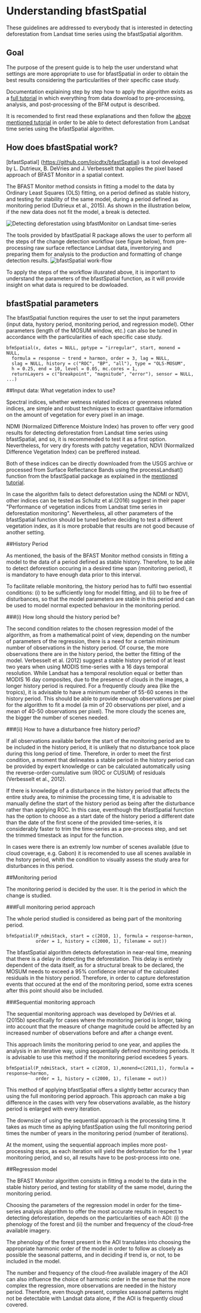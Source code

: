 # Understanding bfastSpatial

These guidelines are addressed to everybody that is interested in detecting deforestation from Landsat time series using the bfastSpatial algorithm.

## Goal

The purpose of the present guide is to help the user understand what settings are more appropriate to use for bfastSpatial in order to obtain the best results considering the particularities of their specific case study.

Documentation explaining step by step how to apply the algorithm exists as a [full tutorial](http://www.loicdutrieux.net/bfastSpatial/) in which everything from data download to pre-processing, analysis, and post-processing of the BFM output is described.

It is recomended to first read these explanations and then follow the [above mentioned tutorial](http://www.loicdutrieux.net/bfastSpatial/) in order to be able to detect deforestation from Landsat time series using the bfastSpatial algorithm.

## How does bfastSpatial work?
[bfastSpatial] (https://github.com/loicdtx/bfastSpatial) is a tool developed by L. Dutrieux, B. DeVries and J. Verbesselt that applies the pixel based approach of BFAST Monitor in a spatial context.

The BFAST Monitor method consists in fitting a model to the data by Ordinary Least Squares (OLS) fitting, on a period defined as stable history, and testing for stability of the same model, during a period defined as monitoring period (Dutrieux et al., 2015). As shown in the illustration below, if the new data does not fit the model, a break is detected.

![Detecting deforestation using bfastMonitor on Landsat time-series](https://github.com/rosca002/Testing_BFAST_settings/blob/master/amedium.gif)

The tools provided by bfastSpatial R package allows the user to perform all the steps of the change detection workflow (see figure below), from pre-processing raw surface reflectance Landsat data, inventorying and preparing them for analysis to the production and formatting of change detection results. 
![bfastSpatial work-flow](https://github.com/rosca002/Testing_BFAST_settings/blob/master/BfastSpatial3.PNG)

To apply the steps of the workflow illusrated above, it is important to understand the parameters of the bfastSpatial function, as it will provide insight on what data is required to be dowloaded.  

## bfastSpatial parameters
The bfastSpatial function requires the user to set the input parameters (input data, hystory period, monitoring period, and regression model). Other parameters (length of the MOSUM window, etc.) can also be tuned in accordance with the particularities of each specific case study.

```{r, eval=FALSE}
bfmSpatial(x, dates = NULL, pptype = "irregular", start, monend = NULL,
  formula = response ~ trend + harmon, order = 3, lag = NULL,
  slag = NULL, history = c("ROC", "BP", "all"), type = "OLS-MOSUM",
  h = 0.25, end = 10, level = 0.05, mc.cores = 1,
  returnLayers = c("breakpoint", "magnitude", "error"), sensor = NULL, ...)                                       
```

##Input data: What vegetation index to use?

Spectral indices, whether wetness related indices or greenness related indices, are simple and robust techniques to extract quantitaive information on the amount of vegetation for every pixel in an image.

NDMI (Normalized Difference Moisture Index) has proven to offer very good results for detecting deforestation from Landsat time series using bfastSpatial, and so, it is recommended to test it as a first option. Nevertheless, for very dry forests with patchy vegetation, NDVI (Normalized Difference Vegetation Index) can be preffered instead.

Both of these indices can be directly downloaded from the USGS archive or processed from Surface Reflectance Bands using the processLandsat() function from the bfastSpatial package as explained in the [mentioned tutorial](http://www.loicdutrieux.net/bfastSpatial/#Data_pre_processing).

In case the algorithm fails to detect deforestation using the NDMI or NDVI, other indices can be tested as Schultz et al.(2016) suggest in their paper "Performance of vegetation indices from Landsat time series in deforestation monitoring". Nevertheless, all other parameters of the bfastSpatial function should be tuned before deciding to test a different vegetation index, as it is more probable that results are not good because of another setting.

##History Period

As mentioned, the basis of the BFAST Monitor method consists in fitting a model to the data of a period defined as stable history. Therefore, to be able to detect deforestion occuring in a desired time span (monitoring period), it is mandatory to have enough data prior to this interval.  

To facilitate reliable monitoring, the history period has to fulfil two essential conditions: (i) to be sufficiently long for model fitting, and (ii) to be free of disturbances, so that the model parameters are stable in this period and can be used to model normal expected behaviour in the monitoring period.

###(i) How long should the history period be?

The second condition relates to the chosen regression model of the algorithm, as from a mathematical point of view, depending on the number of parameters of the regression, there is a need for a certain minimum number of observations in the history period. Of course, the more observations there are in the history period, the better the fitting of the model. Verbesselt et al. (2012) suggest a stable history period of at least two years when using MODIS time-series with a 16 days temporal resolution. While Landsat has a temporal resolution equal or better than MODIS 16 day composites, due to the presence of clouds in the images, a longer history period is required. For a frequently cloudy area (like the tropics), it is advisable to have a minimum number of 55-60 scenes in the history period. This should be able to provide enough observations per pixel for the algorithm to fit a model (a min of 20 observations per pixel, and a mean of 40-50 observations per pixel). The more cloudy the scenes are, the bigger the number of scenes needed. 

###(ii) How to have a disturbance free history period?

If all observations available before the start of the monitoring period are to be included in the history period, it is unlikely that no disturbance took place during this long period of time. Therefore, in order to meet the first condition, a moment that delineates a stable period in the history period can be provided by expert knowledge or can be calculated automatically using the reverse-order-cumulative sum (ROC or CUSUM) of residuals (Verbesselt et al., 2012). 

If there is knowledge of a disturbance in the history period that affects the entire study area, to minimise the processing time, it is advisable to manually define the start of the history period as being after the disturbance rather than applying ROC. In this case, eventhough the bfastSpatial function has the option to choose as a start date of the history period a different date than the date of the first scene of the provided time-series, it is considerably faster to trim the time-series as a pre-process step, and set the trimmed timestack as input for the function.

In cases were there is an extremly low number of scenes available (due to cloud coverage, e.g. Gabon) it is recomended to use all scenes available in the hstory period, whith the condition to visually assess the study area for disturbances in this period.

##Monitoring period

The monitoring period is decided by the user. It is the period in which the change is studied.

###Full monitoring period approach

The whole period studied is considered as being part of the monitoring period.

```{r, eval=FALSE}
bfmSpatial(P_ndmiStack, start = c(2010, 1), formula = response~harmon,
           order = 1, history = c(2000, 1), filename = out))
```                               

The bfastSpatial algorithm detects deforestation in near-real time, meaning that there is a delay in detecting the deforestation. This delay is entirely dependent of the data itself, as for a structural break to be declared, the MOSUM needs to exceed a 95% confidence interval of the calculated residuals in the history period. Therefore, in order to capture deforestation events that occured at the end of the monitoring period, some extra scenes after this point should also be included.

###Sequential monitoring approach

The sequential monitoring approach was developed by DeVries et al. (2015b) specifically for cases where the monitoring period is longer, taking into account that the measure of change magnitude could be affected by an increased number of observations before and after a change event.

This approach limits the monitoring period to one year, and applies the analysis in an iterative way, using sequentially defined monitoring periods. It is advisable to use this method if the monitoring period excedees 5 years.

```{r, eval=FALSE}
bfmSpatial(P_ndmiStack, start = c(2010, 1),monend=c(2011,1), formula = response~harmon,
           order = 1, history = c(2000, 1), filename = out))
```           

This method of applying bfastSpatial offers a slightly better accuracy than using the full monitoring period approach. This approach can make a big difference in the cases with very few observations available, as the history period is enlarged with every iteration.

The downsize of using the sequential approach is the processing time. It takes as much time as aplying bfastSpation using the full monitoring period times the number of years in the monitoring period (number of iterations).

At the moment, using the sequential approach implies more post-processing steps, as each iteration will yield the deforestation for the 1 year monitoring period, and so, all results have to be post-process into one.

##Regression model

The BFAST Monitor algorithm consists in fitting a model to the data in the stable history period, and testing for stability of the same model, during the monitoring period.

Choosing the parameters of the regression model in order for the time-series analysis algorithm to offer the most accurate results in respect to detecting deforestation, depends on the particularities of each AOI: (i) the phenology of the forest and (ii) the number and frequency of the cloud-free available imagery.

The phenology of the forest present in the AOI translates into choosing the appropriate harmonic order of the model in order to follow as closely as possible the seasonal patterns, and in deciding if trend is, or not, to be included in the model.

The number and frequency of the cloud-free available imagery of the AOI can also influence the choice of harmonic order in the sense that the more complex the regression, more observations are needed in the history period. Therefore, even though present, complex seasonal patterns might not be detectable with Landsat data alone, if the AOI is frequently cloud covered.


